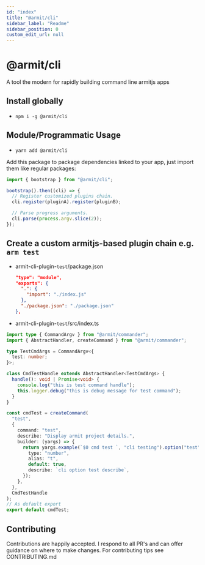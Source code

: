 ```yaml
---
id: "index"
title: "@armit/cli"
sidebar_label: "Readme"
sidebar_position: 0
custom_edit_url: null
---
```


# @armit/cli

A tool the modern for rapidly building command line armitjs apps

## Install globally

- `npm i -g @armit/cli`

## Module/Programmatic Usage

- `yarn add @armit/cli`

Add this package to package dependencies linked to your app, just import them like regular packages:

```typescript
import { bootstrap } from "@armit/cli";

bootstrap().then((cli) => {
  // Register customized plugins chain.
  cli.register(pluginA).register(pluginB);

  // Parse progress arguments.
  cli.parse(process.argv.slice(2));
});
```

## Create a custom armitjs-based plugin chain e.g. `arm test`

- armit-cli-plugin-`test`/package.json
  ```json
  "type": "module",
  "exports": {
    ".": {
      "import": "./index.js"
    },
    "./package.json": "./package.json"
  },
  ```
- armit-cli-plugin-`test`/src/index.ts

```ts
import type { CommandArgv } from "@armit/commander";
import { AbstractHandler, createCommand } from "@armit/commander";

type TestCmdArgs = CommandArgv<{
  test: number;
}>;

class CmdTestHandle extends AbstractHandler<TestCmdArgs> {
  handle(): void | Promise<void> {
    console.log("this is test command handle");
    this.logger.debug("this is debug message for test command");
  }
}

const cmdTest = createCommand(
  "test",
  {
    command: "test",
    describe: "Display armit project details.",
    builder: (yargs) => {
      return yargs.example(`$0 cmd test `, "cli testing").option("test", {
        type: "number",
        alias: "t",
        default: true,
        describe: `cli option test describe`,
      });
    },
  },
  CmdTestHandle
);
// As default export
export default cmdTest;
```

## Contributing

Contributions are happily accepted. I respond to all PR's and can offer guidance on where to make changes. For contributing tips see CONTRIBUTING.md

